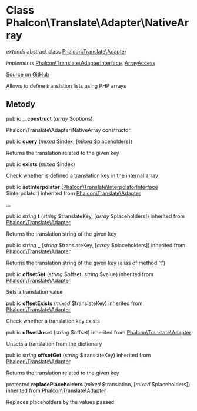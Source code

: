 # Class **Phalcon\\Translate\\Adapter\\NativeArray**

*extends* abstract class [Phalcon\Translate\Adapter](/en/3.1.2/api/Phalcon_Translate_Adapter)

*implements* [Phalcon\Translate\AdapterInterface](/en/3.1.2/api/Phalcon_Translate_AdapterInterface), [ArrayAccess](http://php.net/manual/en/class.arrayaccess.php)

<a href="https://github.com/phalcon/cphalcon/blob/master/phalcon/translate/adapter/nativearray.zep" class="btn btn-default btn-sm">Source on GitHub</a>

Allows to define translation lists using PHP arrays

## Metody

public **__construct** (*array* $options)

Phalcon\\Translate\\Adapter\\NativeArray constructor

public **query** (*mixed* $index, [*mixed* $placeholders])

Returns the translation related to the given key

public **exists** (*mixed* $index)

Check whether is defined a translation key in the internal array

public **setInterpolator** ([Phalcon\Translate\InterpolatorInterface](/en/3.1.2/api/Phalcon_Translate_InterpolatorInterface) $interpolator) inherited from [Phalcon\Translate\Adapter](/en/3.1.2/api/Phalcon_Translate_Adapter)

...

public *string* **t** (*string* $translateKey, [*array* $placeholders]) inherited from [Phalcon\Translate\Adapter](/en/3.1.2/api/Phalcon_Translate_Adapter)

Returns the translation string of the given key

public *string* **_** (*string* $translateKey, [*array* $placeholders]) inherited from [Phalcon\Translate\Adapter](/en/3.1.2/api/Phalcon_Translate_Adapter)

Returns the translation string of the given key (alias of method 't')

public **offsetSet** (*string* $offset, *string* $value) inherited from [Phalcon\Translate\Adapter](/en/3.1.2/api/Phalcon_Translate_Adapter)

Sets a translation value

public **offsetExists** (*mixed* $translateKey) inherited from [Phalcon\Translate\Adapter](/en/3.1.2/api/Phalcon_Translate_Adapter)

Check whether a translation key exists

public **offsetUnset** (*string* $offset) inherited from [Phalcon\Translate\Adapter](/en/3.1.2/api/Phalcon_Translate_Adapter)

Unsets a translation from the dictionary

public *string* **offsetGet** (*string* $translateKey) inherited from [Phalcon\Translate\Adapter](/en/3.1.2/api/Phalcon_Translate_Adapter)

Returns the translation related to the given key

protected **replacePlaceholders** (*mixed* $translation, [*mixed* $placeholders]) inherited from [Phalcon\Translate\Adapter](/en/3.1.2/api/Phalcon_Translate_Adapter)

Replaces placeholders by the values passed
